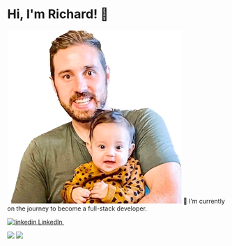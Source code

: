 # Hi, I'm Richard! 👋
<img src="IMG_0575.png" alt="Richard Wilborn">
🌱 I’m currently on the journey to become a full-stack developer.
<p>
  <a href="https://www.linkedin.com/in/RichardDWilborn" rel="nofollow noreferrer">
    <img src="https://i.stack.imgur.com/gVE0j.png" alt="linkedin"> LinkedIn
  </a> &nbsp;
</p>
<img src="https://github-readme-stats.vercel.app/api?username=richardwilborn&show_icons=true"/>

<img src="https://github-readme-stats.vercel.app/api/top-langs?username=richardwilborn&layout=compact"/>

<!---
richardwilborn/richardwilborn is a ✨ special ✨ repository because its `README.md` (this file) appears on your GitHub profile.
You can click the Preview link to take a look at your changes.
--->
